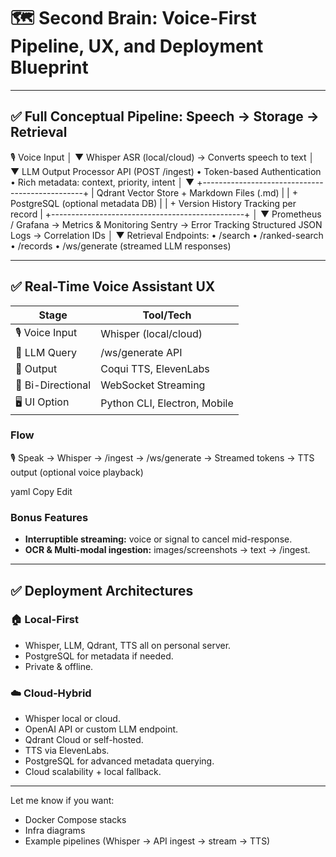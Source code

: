 # 🗺️ Second Brain: Voice-First Pipeline, UX, and Deployment Blueprint

---

## ✅ Full Conceptual Pipeline: Speech → Storage → Retrieval

🎙️ Voice Input
   │
   ▼
Whisper ASR (local/cloud)
 → Converts speech to text
   │
   ▼
LLM Output Processor API (POST /ingest)
   • Token-based Authentication
   • Rich metadata: context, priority, intent
   │
   ▼
+------------------------------------------------+
| Qdrant Vector Store + Markdown Files (.md)     |
| + PostgreSQL (optional metadata DB)            |
| + Version History Tracking per record          |
+------------------------------------------------+
   │
   ▼
Prometheus / Grafana → Metrics & Monitoring
Sentry → Error Tracking
Structured JSON Logs → Correlation IDs
   │
   ▼
Retrieval Endpoints:
   • /search
   • /ranked-search
   • /records
   • /ws/generate (streamed LLM responses)

---

## ✅ Real-Time Voice Assistant UX

| Stage               | Tool/Tech              |
|---------------------|------------------------|
| 🎙️ Voice Input      | Whisper (local/cloud)  |
| 🧠 LLM Query        | /ws/generate API       |
| 💬 Output           | Coqui TTS, ElevenLabs  |
| 📡 Bi-Directional   | WebSocket Streaming    |
| 🖥️ UI Option        | Python CLI, Electron, Mobile |

### Flow
🎙️ Speak → Whisper → /ingest
→ /ws/generate → Streamed tokens
→ TTS output (optional voice playback)

yaml
Copy
Edit

### Bonus Features
- **Interruptible streaming:** voice or signal to cancel mid-response.
- **OCR & Multi-modal ingestion:** images/screenshots → text → /ingest.

---

## ✅ Deployment Architectures

### 🏠 Local-First
- Whisper, LLM, Qdrant, TTS all on personal server.
- PostgreSQL for metadata if needed.
- Private & offline.

### ☁️ Cloud-Hybrid
- Whisper local or cloud.
- OpenAI API or custom LLM endpoint.
- Qdrant Cloud or self-hosted.
- TTS via ElevenLabs.
- PostgreSQL for advanced metadata querying.
- Cloud scalability + local fallback.

---

Let me know if you want:
- Docker Compose stacks
- Infra diagrams
- Example pipelines (Whisper → API ingest → stream → TTS)
